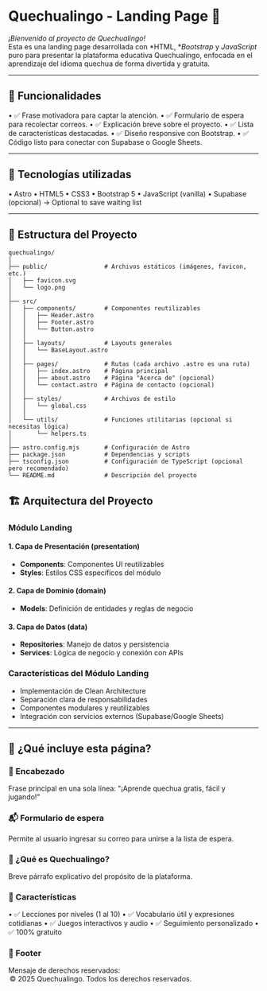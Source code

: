 # Quechualingo - Landing Page 🦙

*¡Bienvenido al proyecto de Quechualingo!*  
Esta es una landing page desarrollada con *HTML, **Bootstrap* y *JavaScript* puro para presentar la plataforma educativa Quechualingo, enfocada en el aprendizaje del idioma quechua de forma divertida y gratuita.

---

## 📌 Funcionalidades

•⁠  ⁠✅ Frase motivadora para captar la atención.
•⁠  ⁠✅ Formulario de espera para recolectar correos.
•⁠  ⁠✅ Explicación breve sobre el proyecto.
•⁠  ⁠✅ Lista de características destacadas.
•⁠  ⁠✅ Diseño responsive con Bootstrap.
•⁠  ⁠✅ Código listo para conectar con Supabase o Google Sheets.

---

## 🧱 Tecnologías utilizadas
•⁠  Astro
•⁠  ⁠HTML5
•⁠  ⁠CSS3
•⁠  ⁠Bootstrap 5
•⁠  ⁠JavaScript (vanilla)
•⁠  ⁠Supabase (opcional) -> Optional to save waiting list

---

## 📁 Estructura del Proyecto

```
quechualingo/
│
├── public/                # Archivos estáticos (imágenes, favicon, etc.)
│   ├── favicon.svg
│   └── logo.png
│
├── src/
│   ├── components/        # Componentes reutilizables
│   │   ├── Header.astro
│   │   ├── Footer.astro
│   │   └── Button.astro
│   │
│   ├── layouts/           # Layouts generales
│   │   └── BaseLayout.astro
│   │
│   ├── pages/             # Rutas (cada archivo .astro es una ruta)
│   │   ├── index.astro    # Página principal
│   │   ├── about.astro    # Página "Acerca de" (opcional)
│   │   └── contact.astro  # Página de contacto (opcional)
│   │
│   ├── styles/            # Archivos de estilo
│   │   └── global.css
│   │
│   └── utils/             # Funciones utilitarias (opcional si necesitas lógica)
│       └── helpers.ts
│
├── astro.config.mjs       # Configuración de Astro
├── package.json           # Dependencias y scripts
├── tsconfig.json          # Configuración de TypeScript (opcional pero recomendado)
└── README.md              # Descripción del proyecto
```

## 🏗️ Arquitectura del Proyecto

### Módulo Landing

#### 1. Capa de Presentación (presentation)
- **Components**: Componentes UI reutilizables
- **Styles**: Estilos CSS específicos del módulo

#### 2. Capa de Dominio (domain)
- **Models**: Definición de entidades y reglas de negocio

#### 3. Capa de Datos (data)
- **Repositories**: Manejo de datos y persistencia
- **Services**: Lógica de negocio y conexión con APIs

### Características del Módulo Landing
- Implementación de Clean Architecture
- Separación clara de responsabilidades
- Componentes modulares y reutilizables
- Integración con servicios externos (Supabase/Google Sheets)


---

## 🚀 ¿Qué incluye esta página?

### 🧭 Encabezado
Frase principal en una sola línea:
	⁠"¡Aprende quechua gratis, fácil y jugando!"

### 📬 Formulario de espera
Permite al usuario ingresar su correo para unirse a la lista de espera.

### 🧾 ¿Qué es Quechualingo?
Breve párrafo explicativo del propósito de la plataforma.

### 🧩 Características
•⁠  ⁠✅ Lecciones por niveles (1 al 10)
•⁠  ⁠✅ Vocabulario útil y expresiones cotidianas
•⁠  ⁠✅ Juegos interactivos y audio
•⁠  ⁠✅ Seguimiento personalizado
•⁠  ⁠✅ 100% gratuito

### 🔻 Footer
Mensaje de derechos reservados:  
⁠ ©️ 2025 Quechualingo. Todos los derechos reservados. ⁠

